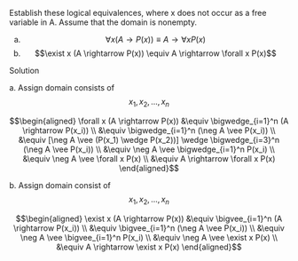 Establish these logical equivalences, where x does not occur as a free variable in A. Assume that the domain is nonempty.

1. $$\forall x (A \rightarrow P(x)) \equiv A \rightarrow \forall x P(x)$$
2. $$\exist x (A \rightarrow P(x)) \equiv A \rightarrow \forall x P(x)$$

Solution

a. Assign domain consists of $$x_1, x_2,..., x_n$$

$$\begin{aligned}
\forall x (A \rightarrow P(x)) 
&\equiv \bigwedge_{i=1}^n (A \rightarrow P(x_i)) \\
&\equiv \bigwedge_{i=1}^n (\neg A \vee P(x_i)) \\
&\equiv [\neg A \vee (P(x_1) \wedge P(x_2))] \wedge \bigwedge_{i=3}^n (\neg A \vee P(x_i)) \\
&\equiv \neg A \vee \bigwedge_{i=1}^n P(x_i) \\
&\equiv \neg A \vee \forall x P(x) \\
&\equiv A \rightarrow \forall x P(x)
\end{aligned}$$

b. Assign domain consist of $$x_1, x_2,..., x_n$$

$$\begin{aligned}
\exist x (A \rightarrow P(x)) 
&\equiv \bigvee_{i=1}^n (A \rightarrow P(x_i)) \\
&\equiv \bigvee_{i=1}^n (\neg A \vee P(x_i)) \\
&\equiv \neg A \vee \bigvee_{i=1}^n P(x_i) \\
&\equiv \neg A \vee \exist x P(x) \\
&\equiv A \rightarrow \exist x P(x)
\end{aligned}$$

<style type="text/css">
    ol { list-style-type: lower-alpha; }
</style>